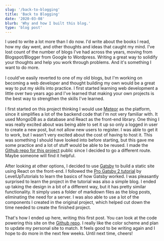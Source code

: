 ```yaml
---
slug: '/back-to-blogging'
title: 'Back to Blogging'
date: '2020-03-08'
blurb: 'Why and how I built this blog.'
type: 'blog post'
---
```


I used to write a lot more than I do now. I'd write about the books I read, how my day went, and other thoughts and ideas that caught my mind. I've lost count of the number of blogs I've had across the years, moving from Blogspot/Blogger from Google to Wordpress. Writing a great way to solidify your thoughts and help you work through problems. And it's something I want to do more.
</br>
</br>
I could've easily reverted to one of my old blogs, but I'm working on becoming a web developer and thought building my own would be a great way to put my skills into practice. I first started learning web development a little over two years ago and I've learned that making your own projects is the best way to strengthen the skills I've learned.
</br>
</br>
I first started on this project thinking I would use <a href='https://www.meteor.com' rel="noopener noreferrer" target='_blank'>Meteor</a> as the platform, since it simplifies a lot of the backend code that I'm not very familiar with. It used MongoDB as a database and React as the front-end library. One thing I was really excited about was being able to set it up so only a logged in user to create a new post, but not allow new users to register. I was able to get it to work, but I wasn't very excited about the cost of having to host it. This was something I should have looked into before starting, but this gave me some practice and a lot of stuff would be able to be reused. I made the <a href='https://github.com/wdluft/simple-meteorjs-blog' rel="noopener noreferrer" target='_blank'>Github repo for this project</a> public since I decided to go a different route. Maybe someone will find it helpful.
</br>
</br>
After looking at other options, I decided to use <a href='https://www.gatsbyjs.org/' rel="noopener noreferrer" target='_blank'>Gatsby</a> to build a static site using React on the front-end. I followed the <a href='https://www.leveluptutorials.com/tutorials/pro-gatsby-2' rel="noopener noreferrer" target='_blank'>Pro Gatsby 2 tutorial</a> by LevelUpTutorials to learn the basics of how Gatsby worked. I was pleasantly surprised to learn the project in the tutorial was also a simple blog. I ended up taking the design in a bit of a different way, but it has pretty similar functionality. It simply uses a folder of markdown files as the blog posts, eliminating the need for a server. I was also able to use a lot of the components I created in the original project, which helped cut down the time needed to create the finished project.
</br>
</br>
That's how I ended up here, writing this first post. You can look at the code powering this site on the <a href='https://github.com/wdluft/become-by-doing-blog' rel="noopener noreferrer" target='_blank'>Github repo</a>. I really like the color scheme and plan to update my personal site to match. It feels good to be writing again and I hope to do more in the next few weeks. Until next time, cheers!
